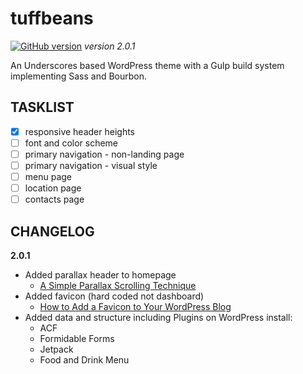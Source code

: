 # **tuffbeans** #
[![GitHub version](https://badge.fury.io/gh/Surfing-Chef%2Ftuffbeans.svg)](https://badge.fury.io/gh/Surfing-Chef%2Ftuffbeans) *version 2.0.1*  

An Underscores based WordPress theme with a Gulp build system implementing Sass and Bourbon.

## TASKLIST ##
- [x] responsive header heights
- [ ] font and color scheme
- [ ] primary navigation - non-landing page
- [ ] primary navigation - visual style
- [ ] menu page
- [ ] location page
- [ ] contacts page

## CHANGELOG ##
**2.0.1**  
- Added parallax header to homepage
  - [A Simple Parallax Scrolling Technique](https://code.tutsplus.com/tutorials/a-simple-parallax-scrolling-technique--net-27641)
- Added favicon (hard coded not dashboard)
  - [How to Add a Favicon to Your WordPress Blog](http://www.wpbeginner.com/wp-tutorials/how-to-add-a-favicon-to-your-wordpress-blog/)
- Added data and structure including Plugins on WordPress install:
  - ACF
  - Formidable Forms
  - Jetpack
  - Food and Drink Menu
